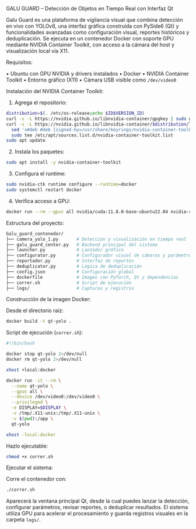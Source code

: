 GALU GUARD – Detección de Objetos en Tiempo Real con Interfaz Qt

Galu Guard es una plataforma de vigilancia visual que combina detección en vivo con YOLOv8, una interfaz gráfica construida con PySide6 (Qt) y funcionalidades avanzadas como configuración visual, reportes históricos y deduplicación. Se ejecuta en un contenedor Docker con soporte GPU mediante NVIDIA Container Toolkit, con acceso a la cámara del host y visualización local vía X11.



Requisitos:

• Ubuntu con GPU NVIDIA y drivers instalados
• Docker
• NVIDIA Container Toolkit
• Entorno gráfico (X11)
• Cámara USB visible como `/dev/video0`



Instalación del NVIDIA Container Toolkit:

1. Agrega el repositorio:

```bash
distribution=$(. /etc/os-release;echo $ID$VERSION_ID)
curl -s -L https://nvidia.github.io/libnvidia-container/gpgkey | sudo gpg --dearmor -o /usr/share/keyrings/nvidia-container-toolkit-keyring.gpg
curl -s -L https://nvidia.github.io/libnvidia-container/$distribution/libnvidia-container.list | \
  sed 's#deb #deb [signed-by=/usr/share/keyrings/nvidia-container-toolkit-keyring.gpg] #' | \
  sudo tee /etc/apt/sources.list.d/nvidia-container-toolkit.list
sudo apt update
```

2. Instala los paquetes:

```bash
sudo apt install -y nvidia-container-toolkit
```

3. Configura el runtime:

```bash
sudo nvidia-ctk runtime configure --runtime=docker
sudo systemctl restart docker
```

4. Verifica acceso a GPU:

```bash
docker run --rm --gpus all nvidia/cuda:11.8.0-base-ubuntu22.04 nvidia-smi
```



Estructura del proyecto:

```bash
Galu_guard_contenedor/
├── camera_yolo_1.py       # Detección y visualización en tiempo real
├── galu_guard_center.py   # Backend principal del sistema
├── launcher.py            # Lanzador gráfico
├── configurator.py        # Configurador visual de cámaras y parámetros
├── reportador.py          # Interfaz de reportes
├── deduplicator.py        # Lógica de deduplicación
├── config.json            # Configuración global
├── dockerfile             # Imagen con PyTorch, Qt y dependencias
├── correr.sh              # Script de ejecución
├── logs/                  # Capturas y registros
```



Construcción de la imagen Docker:

Desde el directorio raíz:

```bash
docker build -t qt-yolo .
```



Script de ejecución (`correr.sh`):

```bash
#!/bin/bash

docker stop qt-yolo 2>/dev/null
docker rm qt-yolo 2>/dev/null

xhost +local:docker

docker run -it --rm \
  --name qt-yolo \
  --gpus all \
  --device /dev/video0:/dev/video0 \
  --privileged \
  -e DISPLAY=$DISPLAY \
  -v /tmp/.X11-unix:/tmp/.X11-unix \
  -v $(pwd):/app \
  qt-yolo

xhost -local:docker
```

Hazlo ejecutable:

```bash
chmod +x correr.sh
```


Ejecutar el sistema:

Corre el contenedor con:

```bash
./correr.sh
```

Aparecerá la ventana principal Qt, desde la cual puedes lanzar la detección, configurar parámetros, revisar reportes, o deduplicar resultados. El sistema utiliza GPU para acelerar el procesamiento y guarda registros visuales en la carpeta `logs/`.

